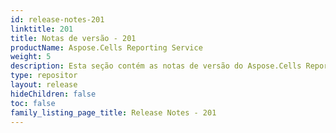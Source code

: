 ```yaml
---
id: release-notes-201
linktitle: 201
title: Notas de versão - 201
productName: Aspose.Cells Reporting Service
weight: 5
description: Esta seção contém as notas de versão do Aspose.Cells Reporting Services para o ano de 2019. Nessas notas de versão, estamos publicando a lista de problemas que foram corrigidos na versão atual, bem como quaisquer alterações públicas do API e comportamentais.
type: repositor
layout: release
hideChildren: false
toc: false
family_listing_page_title: Release Notes - 201
---
```

